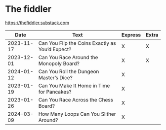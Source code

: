 # The fiddler

https://thefiddler.substack.com


| Date       | Text                                            | Express | Extra |
| ---------- | ----------------------------------------------- | ------- | ----- |
| 2023-11-17 | Can You Flip the Coins Exactly as You’d Expect? | X       | X     |
| 2023-12-01 | Can You Race Around the Monopoly Board?         | X       | X     |
| 2024-01-12 | Can You Roll the Dungeon Master’s Dice?         | X       |       |
| 2023-01-19 | Can You Make It Home in Time for Pancakes?      | X       |       |
| 2023-01-26 | Can You Race Across the Chess Board?            | X       |       |
| 2024-03-09 | How Many Loops Can You Slither Around?          | X       |       |